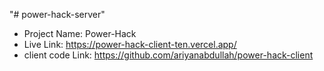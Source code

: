 "# power-hack-server" 
- Project Name: Power-Hack
- Live Link: https://power-hack-client-ten.vercel.app/
- client code Link: https://github.com/ariyanabdullah/power-hack-client
